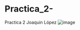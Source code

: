 # Practica_2-
Practica 2 Joaquin López 
![image](https://github.com/user-attachments/assets/e8b607a2-15c0-4708-98e7-a8529ce0dbb2)
